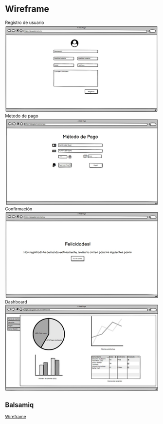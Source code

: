 # Wireframe

Registro de usuario
![Wireframe](images/frame-1.jpg "Formulario de Usuario")
Metodo de pago
![Wireframe](images/frame-2.jpg "Método de Pago")
Confirmación
![Wireframe](images/frame-3.jpg "Confirmación")
Dashboard
![Wireframe](images/frame-4.jpg "Dashboard")

## Balsamiq

[Wireframe](https://innovaccion-my.sharepoint.com/:b:/g/personal/launchx01804_innovaccion_mx/EeWpjbXjArRJqUeSDKqgJXcBZlej-MiFErmPKVPyXs02EA?e=lac9yd)
